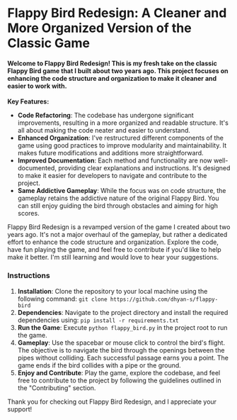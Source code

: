 # Flappy Bird Redesign: A Cleaner and More Organized Version of the Classic Game

#### **Welcome to Flappy Bird Redesign! This is my fresh take on the classic Flappy Bird game that I built about two years ago. This project focuses on enhancing the code structure and organization to make it cleaner and easier to work with.**

**Key Features:**
- **Code Refactoring**: The codebase has undergone significant improvements, resulting in a more organized and readable structure. It's all about making the code neater and easier to understand.
- **Enhanced Organization**: I've restructured different components of the game using good practices to improve modularity and maintainability. It makes future modifications and additions more straightforward.
- **Improved Documentation**: Each method and functionality are now well-documented, providing clear explanations and instructions. It's designed to make it easier for developers to navigate and contribute to the project.
- **Same Addictive Gameplay**: While the focus was on code structure, the gameplay retains the addictive nature of the original Flappy Bird. You can still enjoy guiding the bird through obstacles and aiming for high scores.

Flappy Bird Redesign is a revamped version of the game I created about two years ago. It's not a major overhaul of the gameplay, but rather a dedicated effort to enhance the code structure and organization. Explore the code, have fun playing the game, and feel free to contribute if you'd like to help make it better. I'm still learning and would love to hear your suggestions.

### Instructions
1. **Installation**: Clone the repository to your local machine using the following command: `git clone https://github.com/dhyan-s/flappy-bird`
2. **Dependencies**: Navigate to the project directory and install the required dependencies using: `pip install -r requirements.txt`
3. **Run the Game**: Execute `python flappy_bird.py` in the project root to run the game.
4. **Gameplay**: Use the spacebar or mouse click to control the bird's flight. The objective is to navigate the bird through the openings between the pipes without colliding. Each successful passage earns you a point. The game ends if the bird collides with a pipe or the ground.
5. **Enjoy and Contribute**: Play the game, explore the codebase, and feel free to contribute to the project by following the guidelines outlined in the "Contributing" section.

Thank you for checking out Flappy Bird Redesign, and I appreciate your support!
